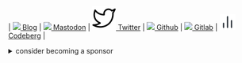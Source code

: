 |  [![](https://raw.githubusercontent.com/tarsius/tarsius/master/img/file-text.svg) Blog](https://www.bgcicca.com.br)  |  [![](https://raw.githubusercontent.com/tarsius/tarsius/master/img/cloud.svg) Mastodon](https://mastodon.social/@bgcicca)  |  [![](https://raw.githubusercontent.com/bgcicca/bgcicca/refs/heads/main/icons/twitter.svg) Twitter](https://x.com/bgcicca)  |  [![](https://raw.githubusercontent.com/tarsius/tarsius/master/img/github.svg) Github](https://github.com/bgcicca)  |  [![](https://raw.githubusercontent.com/tarsius/tarsius/master/img/gitlab.svg) Gitlab](https://gitlab.com/BrunoCiccarino)  |  [![](https://raw.githubusercontent.com/tarsius/tarsius/master/img/bar-chart-2.svg) Codeberg](https://codeberg.org/bgcicca)  |


<details>
  <summary>
    consider becoming a sponsor
  </summary>
  <div align="center"> 

[!["Buy Me A Coffee"](https://www.buymeacoffee.com/assets/img/custom_images/orange_img.png)](https://buymeacoffee.com/ciccabr9p)
[!["ko-fi"](https://img.shields.io/badge/Ko--fi-F16061?style=for-the-badge&logo=ko-fi&logoColor=white)](https://ko-fi.com/brunociccarinoo)
[!["github-sponsors"](https://img.shields.io/badge/sponsor-30363D?style=for-the-badge&logo=GitHub-Sponsors&logoColor=#white)](https://github.com/sponsors/BrunoCiccarino/)

</div>
</details>
